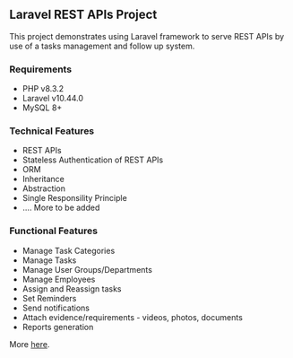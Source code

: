## Laravel REST APIs Project
This project demonstrates using Laravel framework to serve REST APIs by use of a tasks management and follow up system.

### Requirements
-  PHP v8.3.2
-  Laravel v10.44.0
-  MySQL 8+


### Technical Features
-  REST APIs
-  Stateless Authentication of REST APIs
-  ORM
-  Inheritance
-  Abstraction
- Single Responsility Principle
-  .... More to be added


### Functional Features
-  Manage Task Categories
-  Manage Tasks
-  Manage User Groups/Departments
-  Manage Employees
-  Assign and Reassign tasks
-  Set Reminders
-  Send notifications
-  Attach evidence/requirements - videos, photos, documents
-  Reports generation

More [here](FEATURES.md).